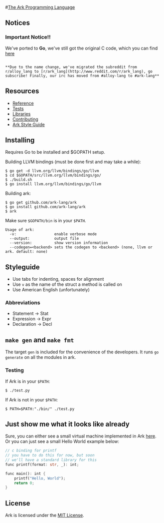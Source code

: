 #<a href="http://ark-lang.org">The Ark Programming Language</a>

## Notices
### Important Notice!!
We've ported to **Go**, we've still got the original C code, which you
can find [here](https://github.com/ark-lang/ark-c)

~~~~~~~~~~~~~~~~~~~~~~~~~~~~~~~~~~~~~~~~~~~~~~~~~

**Due to the name change, we've migrated the subreddit from r/alloy_lang to [r/ark_lang](http://www.reddit.com/r/ark_lang), go subscribe! Finally, our irc has moved from #alloy-lang to #ark-lang**

~~~~~~~~~~~~~~~~~~~~~~~~~~~~~~~~~~~~~~~~~~~~~~~~~

## Resources
* [Reference](/docs/REFERENCE.md)
* [Tests](/tests/)
* [Libraries](/lib/)
* [Contributing](/CONTRIBUTING.md)
* [Ark Style Guide](/docs/STYLEGUIDE.md)

## Installing
Requires Go to be installed and $GOPATH setup.

Building LLVM bindings (must be done first and may take a while):

    $ go get -d llvm.org/llvm/bindings/go/llvm
    $ cd $GOPATH/src/llvm.org/llvm/bindings/go/
    $ ./build.sh
    $ go install llvm.org/llvm/bindings/go/llvm

Building ark:

    $ go get github.com/ark-lang/ark
    $ go install github.com/ark-lang/ark
    $ ark

Make sure `$GOPATH/bin` is in your `$PATH`.

```
Usage of ark:
  -v:                 enable verbose mode
  --output:           output file
  --version:          show version information
  --codegen=<backend> sets the codegen to <backend> (none, llvm or ark. default: none)
```

## Styleguide
* Use tabs for indenting, spaces for alignment
* Use `v` as the name of the struct a method is called on
* Use American English (unfortunately)

### Abbreviations
* Statement -> Stat
* Expression -> Expr
* Declaration -> Decl

## `make gen` and `make fmt`
The target `gen` is included for the convenience of the developers. It runs `go generate` on all the modules in ark.

### Testing
If Ark is in your `$PATH`:

    $ ./test.py

If Ark is not in your `$PATH`:

    $ PATH=$PATH:"./bin/" ./test.py

## Just show me what it looks like already
Sure, you can either see a small virtual machine implemented in Ark [here](tests/old_tests/vm.ark). 
Or you can just see a small Hello World example below:

```rust
// c binding for printf
// you have to do this for now, but soon
// we'll have a standard library for this
func printf(format: str, _): int;

func main(): int {
    printf("Hello, World");
    return 0;
}
```

## License
Ark is licensed under the [MIT License](/LICENSE.md).